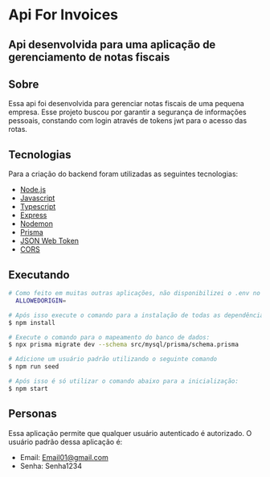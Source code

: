# Api For Invoices

## Api desenvolvida para uma aplicação de gerenciamento de notas fiscais

## Sobre

Essa api foi desenvolvida para gerenciar notas fiscais de uma pequena empresa. Esse projeto buscou por garantir a segurança de informações pessoais, constando com login através de tokens jwt para o acesso das rotas.

## Tecnologias

Para a criação do backend foram utilizadas as seguintes tecnologias:

- [Node.js](https://nodejs.org/en/)
- [Javascript](https://developer.mozilla.org/pt-BR/docs/Web/JavaScript)
- [Typescript](https://www.typescriptlang.org/pt/)
- [Express](https://expressjs.com)
- [Nodemon](https://nodemon.io/)
- [Prisma](https://www.prisma.io/)
- [JSON Web Token](https://www.npmjs.com/package/jsonwebtoken)
- [CORS](https://www.npmjs.com/package/cors)

## Executando

```bash
# Como feito em muitas outras aplicações, não disponibilizei o .env no github, então para a inicialização do backend será necessário a criação do arquivo .env com a seguinte variável de ambiente:
  ALLOWEDORIGIN=

# Após isso execute o comando para a instalação de todas as dependências:
$ npm install

# Execute o comando para o mapeamento do banco de dados:
$ npx prisma migrate dev --schema src/mysql/prisma/schema.prisma

# Adicione um usuário padrão utilizando o seguinte comando
$ npm run seed

# Após isso é só utilizar o comando abaixo para a inicialização:
$ npm start
```

## Personas

Essa aplicação permite que qualquer usuário autenticado é autorizado. O usuário padrão dessa aplicação é:

- Email: Email01@gmail.com
- Senha: Senha1234
